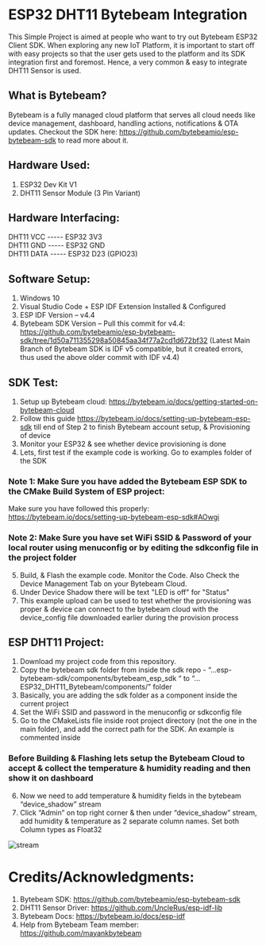 # ESP32 DHT11 Bytebeam Integration

This Simple Project is aimed at people who want to try out Bytebeam ESP32 Client SDK. When exploring any new IoT Platform, it is important to start off with easy projects so that the user gets used to the platform and its SDK integration first and foremost. Hence, a very common & easy to integrate DHT11 Sensor is used.

## What is Bytebeam?

Bytebeam is a fully managed cloud platform that serves all cloud needs like device management, dashboard, handling actions, notifications & OTA updates.
Checkout the SDK here: https://github.com/bytebeamio/esp-bytebeam-sdk to read more about it.

## Hardware Used:
1. ESP32 Dev Kit V1
2. DHT11 Sensor Module (3 Pin Variant)

## Hardware Interfacing:
DHT11 VCC -----  ESP32 3V3\
DHT11 GND -----  ESP32 GND\
DHT11 DATA ----- ESP32 D23 (GPIO23)


## Software Setup:
1. Windows 10
2. Visual Studio Code + ESP IDF Extension Installed & Configured
3. ESP IDF Version – v4.4
4. Bytebeam SDK Version – Pull this commit for v4.4: https://github.com/bytebeamio/esp-bytebeam-sdk/tree/1d50a711355298a50845aa34f77a2cd1d672bf32
(Latest Main Branch of Bytebeam SDK is IDF v5 compatible, but it created errors, thus used the above older commit with IDF v4.4)


## SDK Test:
1. Setup up Bytebeam cloud: https://bytebeam.io/docs/getting-started-on-bytebeam-cloud
2. Follow this guide https://bytebeam.io/docs/setting-up-bytebeam-esp-sdk till end of Step 2 to finish Bytebeam account setup, & Provisioning of device
3. Monitor your ESP32 & see whether device provisioning is done
4.  Lets, first test if the example code is working. Go to examples folder of the SDK
### Note 1: Make Sure you have added the Bytebeam ESP SDK to the CMake Build System of ESP project:
Make sure you have followed this properly: https://bytebeam.io/docs/setting-up-bytebeam-esp-sdk#AOwgi
### Note 2: Make Sure you have set WiFi SSID & Password of your local router using menuconfig or by editing the sdkconfig file in the project folder
5. Build, & Flash the example code. Monitor the Code. Also Check the Device Management Tab on your Bytebeam Cloud. 
6. Under Device Shadow there will be text "LED is off" for "Status" 
7. This example upload can be used to test whether the provisioning was proper & device can connect to the bytebeam cloud with the device_config file downloaded earlier during the provision process

## ESP DHT11 Project:
1.	Download my project code from this repository.
2.	Copy the bytebeam sdk folder from inside the sdk repo -  “…esp-bytebeam-sdk/components/bytebeam_esp_sdk “  to “…ESP32_DHT11_Bytebeam/components/” folder
3.	Basically, you are adding the sdk folder as a component inside the current project 
4.	Set the WiFi SSID and password in the menuconfig or sdkconfig file
5.	Go to the CMakeLists file inside root project directory (not the one in the main folder), and add the correct path for the SDK. An example is commented inside
### Before Building & Flashing lets setup the Bytebeam Cloud to accept & collect the temperature & humidity reading and then show it on dashboard 
6.	Now we need to add temperature & humidity fields in the bytebeam “device_shadow” stream
7.	Click “Admin” on top right corner & then under “device_shadow” stream, add humidity & temperature as 2 separate column names. Set both Column types as Float32
	
![stream](https://user-images.githubusercontent.com/104820561/211802073-10f49d18-55ef-430d-b8b8-83239b34db4b.png)


# Credits/Acknowledgments:
1. Bytebeam SDK: https://github.com/bytebeamio/esp-bytebeam-sdk
2. DHT11 Sensor Driver: https://github.com/UncleRus/esp-idf-lib
3. Bytebeam Docs: https://bytebeam.io/docs/esp-idf
4. Help from Bytebeam Team member: https://github.com/mayankbytebeam

